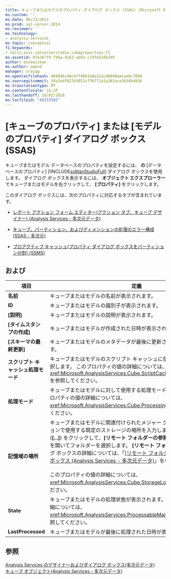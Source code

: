 ```yaml
---
title: キューブまたはモデルのプロパティ ダイアログ ボックス (SSAS) |Microsoft Docs
ms.custom: ''
ms.date: 06/13/2017
ms.prod: sql-server-2014
ms.reviewer: ''
ms.technology:
- analysis-services
ms.topic: conceptual
f1_keywords:
- sql12.asvs.sqlserverstudio.cubeproperties.f1
ms.assetid: 97e367f9-f95a-4163-add1-c74fd22db249
author: minewiskan
ms.author: owend
manager: craigg
ms.openlocfilehash: 404dd6cd6c47f89b3a8e12acd6048aecae0c7098
ms.sourcegitcommit: 3da2edf82763852cff6772a1a282ace3034b4936
ms.translationtype: MT
ms.contentlocale: ja-JP
ms.lasthandoff: 10/02/2018
ms.locfileid: "48153502"
---
```

# <a name="cube-or-model-properties-dialog-box-ssas"></a>[キューブのプロパティ] または [モデルのプロパティ] ダイアログ ボックス (SSAS)
  キューブまたはモデル データベースのプロパティを設定するには、 **の** [データベースのプロパティ] [!INCLUDE[ssManStudioFull](../includes/ssmanstudiofull-md.md)] ダイアログ ボックスを使用します。 ダイアログ ボックスを表示するには、 **オブジェクト エクスプローラー** でキューブまたはモデルを右クリックして、 **[プロパティ]** をクリックします。  
  
 このダイアログ ボックスには、次のプロパティに対応するタブが含まれています。  
  
-   [レポート アクション フォーム エディター&#40;アクション タブ、キューブ デザイナー&#41; &#40;Analysis Services - 多次元データ&#41;](report-action-form-editor-cube-designer-analysis-services-multidimensional-data.md)  
  
-   [キューブ、パーティション、およびディメンションの処理のエラー構成&#40;SSAS - 多次元&#41;](multidimensional-models/error-configuration-for-cube-partition-and-dimension-processing.md)  
  
-   [プロアクティブ キャッシュ&#40;プロパティ ダイアログ ボックスをパーティション分割&#41; &#40;SSMS&#41;](proactive-caching-partition-properties-dialog-box-ssms.md)  
  
## <a name="options"></a>および  
  
|項目|定義|  
|----------|----------------|  
|**名前**|キューブまたはモデルの名前が表示されます。|  
|**ID**|キューブまたはモデルの識別子が表示されます。|  
|**[説明]**|キューブまたはモデルの説明が表示されます。|  
|**[タイムスタンプの作成]**|キューブまたはモデルが作成された日時が表示されます。|  
|**[スキーマの最終更新]**|キューブまたはモデルのメタデータが最後に更新された日時が表示されます。|  
|**スクリプト キャッシュ処理モード**|キューブまたはモデルのスクリプト キャッシュに使用する処理モードを選択します。 このプロパティの値の詳細については、<xref:Microsoft.AnalysisServices.Cube.ScriptCacheProcessingMode%2A>を参照してください。|  
|**処理モード**|キューブまたはモデルに対して使用する処理モードを選択します。 このプロパティの値の詳細については、<xref:Microsoft.AnalysisServices.Cube.ProcessingMode%2A>を参照してください。|  
|**記憶域の場所**|キューブまたはモデルに関連付けられたメジャー グループおよびパーティションで使用する既定のストレージの場所を入力します。または、参照ボタン (**[...]**) をクリックして、**[リモート フォルダーの参照]** ダイアログ ボックスを開いてフォルダーを選択します。 **[リモート フォルダーの参照]** ダイアログ ボックスの詳細については、「[[リモート フォルダーの参照] ダイアログ ボックス &#40;Analysis Services - 多次元データ&#41;](browse-for-remote-folder-dialog-box-analysis-services-multidimensional-data.md)」を参照してください。<br /><br /> このプロパティの値の詳細については、<xref:Microsoft.AnalysisServices.Cube.StorageLocation%2A>を参照してください。|  
|**State**|キューブまたはモデルの処理状態が表示されます。 このプロパティの値の詳細については、<xref:Microsoft.AnalysisServices.ProcessableMajorObject.State%2A>を参照してください。|  
|**LastProcessed**|キューブまたはモデルが最後に処理された日時が表示されます。|  
  
## <a name="see-also"></a>参照  
 [Analysis Services のデザイナーおよびダイアログ ボックス&#40;多次元データ&#41;](analysis-services-designers-and-dialog-boxes-multidimensional-data.md)   
 [キューブ オブジェクト&#40;Analysis Services - 多次元データ&#41;](multidimensional-models-olap-logical-cube-objects/cube-objects-analysis-services-multidimensional-data.md)  
  
  

